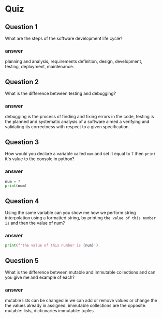 # Quiz

## Question 1
What are the steps of the software development life cycle?

### answer
planning and analysis, requirements definition, design, development, testing, deployment, maintenance.

## Question 2
What is the difference between testing and debugging?

### answer
debugging is the process of finding and fixing errors in the code,
testing is the planned and systematic analysis of a software aimed a verifying and validating its correctness with respect to a given specification.


## Question 3
How would you declare a variable called `num` and set it equal to `7` then `print` it's value to the console in python?

### answer
```python
num = 7
print(num)
```


## Question 4
Using the same variable can you show me how we perform string interpolation using a formatted string, by printing `the value of this number is` and then the value of num?

### answer
```python
print(f'the value of this number is {num}')
```

## Question 5
What is the difference between mutable and immutable collections and can you give me and example of each?

### answer
mutable lists can be changed ie we can add or remove values or change the the values already in assigned, immutable collections are the opposite.
mutable: lists, dictionaries
immutable: tuples